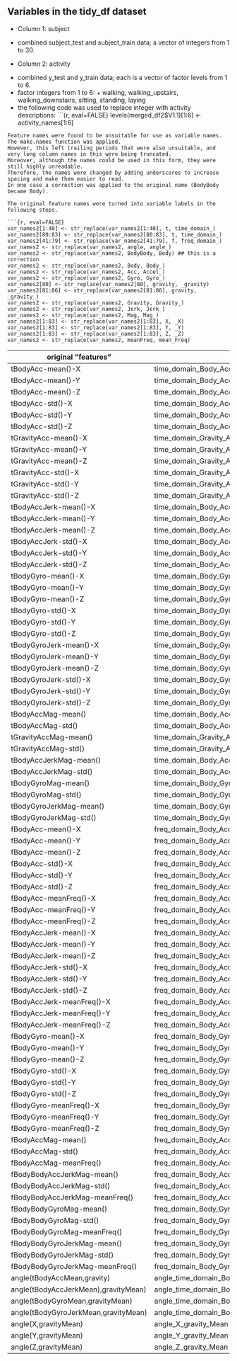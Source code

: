 ## Variables in the tidy_df dataset
* Column 1: subject
+ combined subject_test and subject_train data; a vector of integers from 1 to 30.
* Column 2: activity
+ combined y_test and y_train data; each is a vector of factor levels from 1 to 6.
+ factor integers from 1 to 6:
      + walking, walking_upstairs, walking_downstairs, sitting, standing, laying
+ the following code was used to replace integer with activity descriptions:
      ```{r, eval=FALSE}
levels(merged_df2$V1.1)[1:6] <- activity_names[1:6]
```
Feature names were found to be unsuitable for use as variable names. The make.names function was applied.
However, this left trailing periods that were also unsuitable, and very long column names in this were being truncated.
Moreover, although the names could be used in this form, they were still highly unreadable.
Therefore, the names were changed by adding underscores to increase spacing and make them easier to read.
In one case a correction was applied to the original name (BodyBody became Body).

The original feature names were turned into variable labels in the following steps.

```{r, eval=FALSE}
var_names2[1:40] <- str_replace(var_names2[1:40], t, time_domain_)
var_names2[80:83] <- str_replace(var_names2[80:83], t, time_domain_)
var_names2[41:79] <- str_replace(var_names2[41:79], f, freq_domain_)
var_names2 <- str_replace(var_names2, angle, angle_)
var_names2 <- str_replace(var_names2, BodyBody, Body) ## this is a correction
var_names2 <- str_replace(var_names2, Body, Body_)
var_names2 <- str_replace(var_names2, Acc, Accel_)
var_names2 <- str_replace(var_names2, Gyro, Gyro_)
var_names2[80] <- str_replace(var_names2[80], gravity, _gravity)
var_names2[81:86] <- str_replace(var_names2[81:86], gravity, _gravity_)
var_names2 <- str_replace(var_names2, Gravity, Gravity_)
var_names2 <- str_replace(var_names2, Jerk, Jerk_)
var_names2 <- str_replace(var_names2, Mag, Mag_)
var_names2[1:83] <- str_replace(var_names2[1:83], X, _X)
var_names2[1:83] <- str_replace(var_names2[1:83], Y, _Y)
var_names2[1:83] <- str_replace(var_names2[1:83], Z, _Z)
var_names2 <- str_replace(var_names2, meanFreq, mean_Freq)
```

original "features"                  | variables
------------------------------------ | ------------------------------------
      tBodyAcc-mean()-X                    | time_domain_Body_Accel_mean_X
tBodyAcc-mean()-Y                       | time_domain_Body_Accel_mean_Y
tBodyAcc-mean()-Z	                 | time_domain_Body_Accel_mean_Z
tBodyAcc-std()-X	                 | time_domain_Body_Accel_std_X
tBodyAcc-std()-Y	                 | time_domain_Body_Accel_std_Y
tBodyAcc-std()-Z	                 | time_domain_Body_Accel_std_Z
tGravityAcc-mean()-X	             | time_domain_Gravity_Accel_mean_X
tGravityAcc-mean()-Y	             | time_domain_Gravity_Accel_mean_Y
tGravityAcc-mean()-Z	             | time_domain_Gravity_Accel_mean_Z
tGravityAcc-std()-X	                 | time_domain_Gravity_Accel_std_X
tGravityAcc-std()-Y	                 | time_domain_Gravity_Accel_std_Y
tGravityAcc-std()-Z	                 | time_domain_Gravity_Accel_std_Z
tBodyAccJerk-mean()-X                | time_domain_Body_Accel_Jerk_mean_X
tBodyAccJerk-mean()-Y                | time_domain_Body_Accel_Jerk_mean_Y
tBodyAccJerk-mean()-Z                | time_domain_Body_Accel_Jerk_mean_Z
tBodyAccJerk-std()-X	             | time_domain_Body_Accel_Jerk_std_X
tBodyAccJerk-std()-Y	             | time_domain_Body_Accel_Jerk_std_Y
tBodyAccJerk-std()-Z	             | time_domain_Body_Accel_Jerk_std_Z
tBodyGyro-mean()-X	                 | time_domain_Body_Gyro_mean_X
tBodyGyro-mean()-Y	                 | time_domain_Body_Gyro_mean_Y
tBodyGyro-mean()-Z	                 | time_domain_Body_Gyro_mean_Z
tBodyGyro-std()-X	                 | time_domain_Body_Gyro_std_X
tBodyGyro-std()-Y	                 | time_domain_Body_Gyro_std_Y
tBodyGyro-std()-Z	                 | time_domain_Body_Gyro_std_Z
tBodyGyroJerk-mean()-X               | time_domain_Body_Gyro_Jerk_mean_X
tBodyGyroJerk-mean()-Y               | time_domain_Body_Gyro_Jerk_mean_Y
tBodyGyroJerk-mean()-Z               | time_domain_Body_Gyro_Jerk_mean_Z
tBodyGyroJerk-std()-X                | time_domain_Body_Gyro_Jerk_std_X
tBodyGyroJerk-std()-Y                | time_domain_Body_Gyro_Jerk_std_Y
tBodyGyroJerk-std()-Z                | time_domain_Body_Gyro_Jerk_std_Z
tBodyAccMag-mean()	                 | time_domain_Body_Accel_Mag_mean
tBodyAccMag-std()	                 | time_domain_Body_Accel_Mag_std
tGravityAccMag-mean()                | time_domain_Gravity_Accel_Mag_mean
tGravityAccMag-std()	             | time_domain_Gravity_Accel_Mag_std
tBodyAccJerkMag-mean()               | time_domain_Body_Accel_Jerk_Mag_mean
tBodyAccJerkMag-std()                | time_domain_Body_Accel_Jerk_Mag_std
tBodyGyroMag-mean()	                 | time_domain_Body_Gyro_Mag_mean
tBodyGyroMag-std()	                 | time_domain_Body_Gyro_Mag_std
tBodyGyroJerkMag-mean()              | time_domain_Body_Gyro_Jerk_Mag_mean
tBodyGyroJerkMag-std()               | time_domain_Body_Gyro_Jerk_Mag_std
fBodyAcc-mean()-X	                 | freq_domain_Body_Accel_mean_X
fBodyAcc-mean()-Y	                 | freq_domain_Body_Accel_mean_Y
fBodyAcc-mean()-Z	                 | freq_domain_Body_Accel_mean_Z
fBodyAcc-std()-X	                 | freq_domain_Body_Accel_std_X
fBodyAcc-std()-Y	                 | freq_domain_Body_Accel_std_Y
fBodyAcc-std()-Z	                 | freq_domain_Body_Accel_std_Z
fBodyAcc-meanFreq()-X                | freq_domain_Body_Accel_mean_Freq_X
fBodyAcc-meanFreq()-Y                | freq_domain_Body_Accel_mean_Freq_Y
fBodyAcc-meanFreq()-Z                | freq_domain_Body_Accel_mean_Freq_Z
fBodyAccJerk-mean()-X                | freq_domain_Body_Accel_Jerk_mean_X
fBodyAccJerk-mean()-Y                | freq_domain_Body_Accel_Jerk_mean_Y
fBodyAccJerk-mean()-Z                | freq_domain_Body_Accel_Jerk_mean_Z
fBodyAccJerk-std()-X	             | freq_domain_Body_Accel_Jerk_std_X
fBodyAccJerk-std()-Y	             | freq_domain_Body_Accel_Jerk_std_Y
fBodyAccJerk-std()-Z	             | freq_domain_Body_Accel_Jerk_std_Z
fBodyAccJerk-meanFreq()-X            | freq_domain_Body_Accel_Jerk_mean_Freq_X
fBodyAccJerk-meanFreq()-Y            | freq_domain_Body_Accel_Jerk_mean_Freq_Y
fBodyAccJerk-meanFreq()-Z            | freq_domain_Body_Accel_Jerk_mean_Freq_Z
fBodyGyro-mean()-X	                 | freq_domain_Body_Gyro_mean_X
fBodyGyro-mean()-Y	                 | freq_domain_Body_Gyro_mean_Y
fBodyGyro-mean()-Z	                 | freq_domain_Body_Gyro_mean_Z
fBodyGyro-std()-X	                 | freq_domain_Body_Gyro_std_X
fBodyGyro-std()-Y	                 | freq_domain_Body_Gyro_std_Y
fBodyGyro-std()-Z	                 | freq_domain_Body_Gyro_std_Z
fBodyGyro-meanFreq()-X               | freq_domain_Body_Gyro_mean_Freq_X
fBodyGyro-meanFreq()-Y               | freq_domain_Body_Gyro_mean_Freq_Y
fBodyGyro-meanFreq()-Z               | freq_domain_Body_Gyro_mean_Freq_Z
fBodyAccMag-mean()	                 | freq_domain_Body_Accel_Mag_mean
fBodyAccMag-std()	                 | freq_domain_Body_Accel_Mag_std
fBodyAccMag-meanFreq()               | freq_domain_Body_Accel_Mag_mean_Freq
fBodyBodyAccJerkMag-mean()           | freq_domain_Body_Accel_Jerk_Mag_mean
fBodyBodyAccJerkMag-std()	         | freq_domain_Body_Accel_Jerk_Mag_std
fBodyBodyAccJerkMag-meanFreq()       | freq_domain_Body_Accel_Jerk_Mag_mean_Freq
fBodyBodyGyroMag-mean()	             | freq_domain_Body_Gyro_Mag_mean
fBodyBodyGyroMag-std()	             | freq_domain_Body_Gyro_Mag_std
fBodyBodyGyroMag-meanFreq()          | freq_domain_Body_Gyro_Mag_mean_Freq
fBodyBodyGyroJerkMag-mean()          | freq_domain_Body_Gyro_Jerk_Mag_mean
fBodyBodyGyroJerkMag-std()	       	 | freq_domain_Body_Gyro_Jerk_Mag_std
fBodyBodyGyroJerkMag-meanFreq()      | freq_domain_Body_Gyro_Jerk_Mag_mean_Freq
angle(tBodyAccMean,gravity)	       	 | angle_time_domain_Body_Accel_Mean_gravity
angle(tBodyAccJerkMean),gravityMean) |  angle_time_domain_Body_Accel_Jerk_Mean_gravity_Mean
angle(tBodyGyroMean,gravityMean)	 | angle_time_domain_Body_Gyro_Mean_gravity_Mean
angle(tBodyGyroJerkMean,gravityMean) | angle_time_domain_Body_Gyro_Jerk_Mean_gravity_Mean
angle(X,gravityMean)	             | angle_X_gravity_Mean
angle(Y,gravityMean)	             | angle_Y_gravity_Mean
angle(Z,gravityMean)	             | angle_Z_gravity_Mean